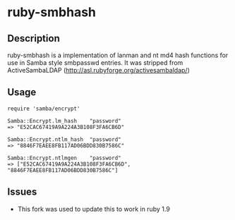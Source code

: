 # ruby-smbhash

## Description
ruby-smbhash is a implementation of lanman and nt md4 hash functions for use in Samba style smbpasswd entries. It was stripped from ActiveSambaLDAP (http://asl.rubyforge.org/activesambaldap/)

## Usage
    require 'samba/encrypt'

    Samba::Encrypt.lm_hash    "password"
    => "E52CAC67419A9A224A3B108F3FA6CB6D"

    Samba::Encrypt.ntlm_hash  "password"
    => "8846F7EAEE8FB117AD06BDD830B7586C"

    Samba::Encrypt.ntlmgen    "password"
    => ["E52CAC67419A9A224A3B108F3FA6CB6D", "8846F7EAEE8FB117AD06BDD830B7586C"]

## Issues
 * This fork was used to update this to work in ruby 1.9

